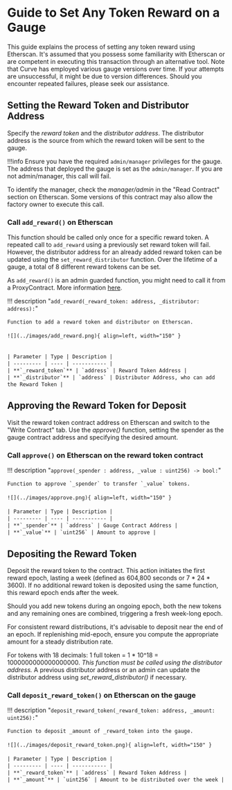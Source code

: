 <h1> </h1>

# **Guide to Set Any Token Reward on a Gauge**

This guide explains the process of setting any token reward using Etherscan. It's assumed that you possess some familiarity with Etherscan or are competent in executing this transaction through an alternative tool. Note that Curve has employed various gauge versions over time. If your attempts are unsuccessful, it might be due to version differences. Should you encounter repeated failures, please seek our assistance.


## **Setting the Reward Token and Distributor Address**

Specify the *reward token* and the *distributor address*. The distributor address is the source from which the reward token will be sent to the gauge. 

!!!info
    Ensure you have the required `admin/manager` privileges for the gauge. The address that deployed the gauge is set as the `admin/manager`.
    If you are not admin/manager, this call will fail. 
    
To identify the manager, check the *manager/admin* in the "Read Contract" section on Etherscan. Some versions of this contract may also allow the factory owner to execute this call.



### Call **`add_reward()`** on Etherscan

This function should be called only once for a specific reward token. A repeated call to `add_reward` using a previously set reward token will fail. However, the distributor address for an already added reward token can be updated using the `set_reward_distributor` function. Over the lifetime of a gauge, a total of 8 different reward tokens can be set.

As `add_reward()` is an admin guarded function, you might need to call it from a ProxyContract. More information [here](https://docs.curve.fi/curve_dao/LiquidityGaugesAndMintingCRV/gauges/PermissionlessRewards/).


!!! description "`add_reward(_reward_token: address, _distributor: address):`"

    Function to add a reward token and distributor on Etherscan.

    ![](../images/add_reward.png){ align=left, width="150" }


    | Parameter | Type | Description |
    | --------- | ---- | ----------- |
    | **`_reward_token`** | `address` | Reward Token Address |
    | **`_distributor`** | `address` | Distributor Address, who can add the Reward Token |



## **Approving the Reward Token for Deposit**

Visit the reward token contract address on Etherscan and switch to the "Write Contract" tab. Use the *approve()* function, setting the spender as the gauge contract address and specifying the desired amount.

### Call **`approve()`** on Etherscan on the reward token contract

!!! description "`approve(_spender : address, _value : uint256) -> bool:`"

    Function to approve `_spender` to transfer `_value` tokens.
    
    ![](../images/approve.png){ align=left, width="150" }

    | Parameter | Type | Description |
    | --------- | ---- | ----------- |
    | **`_spender`** | `address` | Gauge Contract Address |
    | **`_value`** | `uint256` | Amount to approve |



## **Depositing the Reward Token**

Deposit the reward token to the contract. This action initiates the first reward epoch, lasting a week (defined as 604,800 seconds or 7 * 24 * 3600). If no additional reward token is deposited using the same function, this reward epoch ends after the week.

Should you add new tokens during an ongoing epoch, both the new tokens and any remaining ones are combined, triggering a fresh week-long epoch.

For consistent reward distributions, it's advisable to deposit near the end of an epoch. If replenishing mid-epoch, ensure you compute the appropriate amount for a steady distribution rate.

For tokens with 18 decimals: 1 full token = 1 * 10^18 = 1000000000000000000. *This function must be called using the distributor address.* A previous distributor address or an admin can update the distributor address using *set_reward_distributor()* if necessary.


### Call **`deposit_reward_token()`** on Etherscan on the gauge

!!! description "`deposit_reward_token(_reward_token: address, _amount: uint256):`"

    Function to deposit _amount of _reward_token into the gauge.

    ![](../images/deposit_reward_token.png){ align=left, width="150" }

    | Parameter | Type | Description |
    | --------- | ---- | ----------- |
    | **`_reward_token`** | `address` | Reward Token Address |
    | **`_amount`** | `uint256` | Amount to be distributed over the week |
